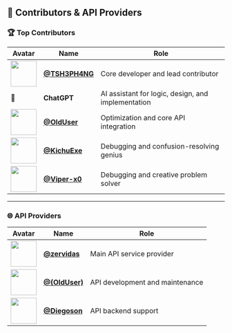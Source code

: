 ## 🤝 Contributors & API Providers

### 🏆 Top Contributors

| Avatar | Name | Role |
|--------|------|------|
| <img src="https://github.com/TSH3PH4NG.png" width="60" height="60"/> | [**@TSH3PH4NG**](https://github.com/TSH3PH4NG) | Core developer and lead contributor |
| 🧠 | **ChatGPT** | AI assistant for logic, design, and implementation |
| <img src="https://github.com/teamolduser.png" width="60" height="60"/> | [**@OldUser**](https://github.com/Riders004) | Optimization and core API integration |
| <img src="https://github.com/KichuExe.png" width="60" height="60"/> | [**@KichuExe**](https://github.com/KichuExe) | Debugging and confusion-resolving genius |
| <img src="https://github.com/Viper-x0.png" width="60" height="60"/> | [**@Viper-x0**](https://github.com/Viper-x0) | Debugging and creative problem solver 
---

### 🌐 API Providers

| Avatar | Name | Role |
|--------|------|------|
| <img src="https://github.com/zervidas.png" width="60" height="60"/> | [**@zervidas**](https://github.com/zervidas) | Main API service provider |
| <img src="https://github.com/Riders004.png" width="60" height="60"/> | [**@(OldUser)**](https://github.com/teamolduser) | API development and maintenance |
| <img src="https://github.com/Diegoson.png" width="60" height="60"/> | [**@Diegoson**](https://github.com/Diegoson) | API backend support |

